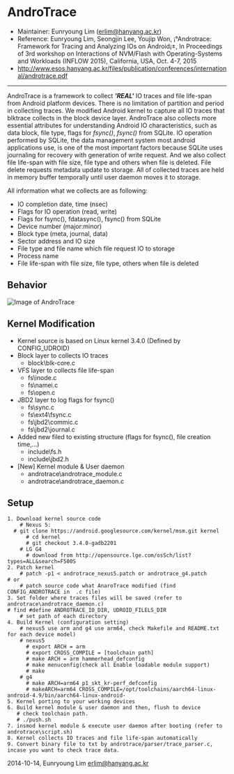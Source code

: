 AndroTrace 
=======================
* Maintainer: Eunryoung Lim (erlim@hanyang.ac.kr)
* Reference: Eunryoung Lim, Seongjin Lee, Youjip Won, ¡°Androtrace: Framework for Tracing and Analyzing IOs on Android¡±,  In Proceedings of 3rd workshop on Interactions of NVM/Flash with Operating-Systems and Workloads (INFLOW 2015), California, USA, Oct. 4-7, 2015
* http://www.esos.hanyang.ac.kr/files/publication/conferences/international/androtrace.pdf

------------
AndroTrace is a framework to collect ***'REAL'*** IO traces and file life-span from Android platform devices. There is no limitation of partition and period in collecting traces. 
We modified Android kernel to capture all IO traces that blktrace collects in the block device layer. 
AndroTrace also collects more essential attributes for understanding Android IO characteristics, such as data block, file type, flags for *fsync()*, *fsync()* from SQLite. 
IO operation performed by SQLite, the data management system most android applications use, is one of the most important factors because SQLite uses journaling for recovery with generation of write request.
And we also collect file life-span with file size, file type and others when file is deleted. File delete requests metadata update to storage. All of collected traces are held in memory buffer temporally until user daemon moves it to storage.

All information what we collects are as following:
* IO completion date, time (nsec)
* Flags for IO operation (read, write)
* Flags for fsync(), fdatasync(), fsync() from SQLite
* Device number (major:minor)
* Block type (meta, journal, data)
* Sector address and IO size
* File type and file name which file request IO to storage
* Process name 
* File life-span with file size, file type, others when file is deleted 

Behavior
----------------
![Image of AndroTrace]( http://dmclab.hanyang.ac.kr/wikidata/img/androtrace_behavior.jpg)

Kernel Modification
----------------
* Kernel source is based on Linux kernel 3.4.0 (Defined by CONFIG_UDROID)
* Block layer to collects IO traces 
    * block\blk-core.c
* VFS layer to collects file life-span 
    * fs\inode.c
    * fs\namei.c
    * fs\open.c
* JBD2 layer to log flags for fsync()
    * fs\sync.c
    * fs\ext4\fsync.c
    * fs\jbd2\commic.c
    * fs\jbd2\journal.c
* Added new filed to existing structure (flags for fsync(), file creation time,...)
    * include\fs.h
    * include\jbd2.h
* [New] Kernel module & User daemon
    * androtrace\androtrace_module.c
    * androtrace\androtrace_daemon.c

Setup
--------
    1. Download kernel source code
        # Nexus 5:
	  # git clone https://android.googlesource.com/kernel/msm.git kernel
          # cd kernel
          # git checkout 3.4.0-gadb2201
        # LG G4
          # download from http://opensource.lge.com/osSch/list?types=ALL&search=F500S
    2. Patch kernel
        # patch -p1 < androtrace_nexus5.patch or androtrace_g4.patch
	# or 
        # patch source code what AnaroTrace modified (find CONFIG_ANDROTRACE in  .c file)
    3. Set folder where traces files will be saved (refer to androtrace\androtrace_daemon.c)
	# find #define ANDROTRACE_IO_DIR, UDROID_FILELS_DIR
        # set path of each directory 
    4. Build Kernel (configuration setting)
    	# nexus5 use arm and g4 use arm64, check Makefile and README.txt for each device model)
        # nexus5
          # export ARCH = arm
          # export CROSS_COMPILE = [toolchain path]
          # make ARCH = arm hammerhead_defconfig
          # make menuconfig(check all Enable loadable module support)
          # make
        # g4
          # make ARCH=arm64 p1_skt_kr-perf_defconfig
          # makeARCH=arm64 CROSS_COMPILE=/opt/toolchains/aarch64-linux-android-4.9/bin/aarch64-linux-android- 
    5. Kernel porting to your working devices
    6. Build kernel module & user daemon and then, flush to device
       # check toolchain path.
       # ./push.sh
    7. insmod kernel module & execute user daemon after booting (refer to androtrace\script.sh)
    8. Kernel collects IO traces and file life-span automatically
    9. Convert binary file to txt by androtrace/parser/trace_parser.c, incase you want to check trace data.



2014-10-14, Eunryoung Lim <erlim@hanyang.ac.kr>

